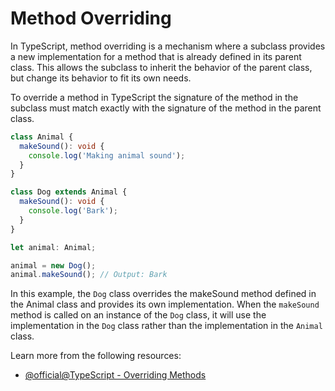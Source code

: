 # Method Overriding

In TypeScript, method overriding is a mechanism where a subclass provides a new implementation for a method that is already defined in its parent class. This allows the subclass to inherit the behavior of the parent class, but change its behavior to fit its own needs.

To override a method in TypeScript the signature of the method in the subclass must match exactly with the signature of the method in the parent class.

```typescript
class Animal {
  makeSound(): void {
    console.log('Making animal sound');
  }
}

class Dog extends Animal {
  makeSound(): void {
    console.log('Bark');
  }
}

let animal: Animal;

animal = new Dog();
animal.makeSound(); // Output: Bark
```

In this example, the `Dog` class overrides the makeSound method defined in the Animal class and provides its own implementation. When the `makeSound` method is called on an instance of the `Dog` class, it will use the implementation in the `Dog` class rather than the implementation in the `Animal` class.

Learn more from the following resources:

- [@official@TypeScript - Overriding Methods](https://www.typescriptlang.org/docs/handbook/2/classes.html#overriding-methods)
